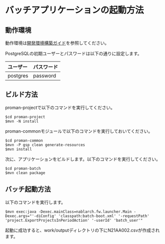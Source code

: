 # バッチアプリケーションの起動方法

## 動作環境

動作環境は[開発環境構築ガイド](../../../サンプルプロジェクト開発ガイド/PGUT工程/開発環境構築ガイド.md)を参照してください。

PostgreSQLの初期ユーザーとパスワードは以下の通りに設定します。

| ユーザー| パスワード |
|:------|:--------|
| postgres | password|


## ビルド方法

proman-projectで以下のコマンドを実行してください。
```
$cd proman-project
$mvn -N install
```

proman-commonモジュールで以下のコマンドを実行しておいてください。
```
$cd proman-common
$mvn -P gsp clean generate-resources
$mvn install
```

次に、アプリケーションをビルドします。以下のコマンドを実行してください。

```
$cd proman-batch
$mvn clean package
```


## バッチ起動方法


以下のコマンドを実行します。

```
$mvn exec:java -Dexec.mainClass=nablarch.fw.launcher.Main -Dexec.args="'-diConfig' 'classpath:batch-boot.xml' '-requestPath' 'project.ExportProjectsInPeriodAction' '-userId' 'batch_user'"
```

起動に成功すると、work/outputディレクトリの下にN21AA002.csvが作成されます。
